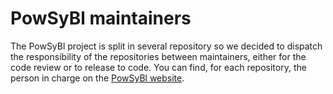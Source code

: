 # PowSyBl maintainers

The PowSyBl project is split in several repository so we decided to dispatch the responsibility of the repositories between maintainers, either for the code review or to release to code. You can find, for each repository, the person in charge on the [PowSyBl website](https://www.powsybl.org/pages/documentation/developer/repositories/).
